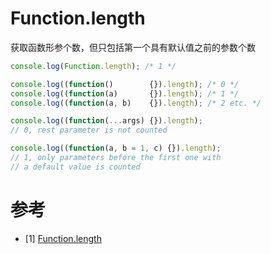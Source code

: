 # Function.length
获取函数形参个数，但只包括第一个具有默认值之前的参数个数
```js
console.log(Function.length); /* 1 */

console.log((function()        {}).length); /* 0 */
console.log((function(a)       {}).length); /* 1 */
console.log((function(a, b)    {}).length); /* 2 etc. */

console.log((function(...args) {}).length);
// 0, rest parameter is not counted

console.log((function(a, b = 1, c) {}).length);
// 1, only parameters before the first one with
// a default value is counted
```

# 参考
- [1] [Function.length](https://developer.mozilla.org/zh-CN/docs/Web/JavaScript/Reference/Global_Objects/Function/length)